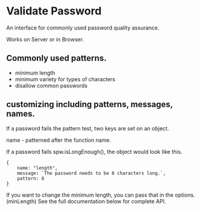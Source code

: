 # Validate Password

An interface for commonly used password quality assurance.

Works on Server or in Browser.

## Commonly used patterns.

* minimum length
* minimum variety for types of characters
* disallow common passwords

## customizing including patterns, messages, names.

If a password fails the pattern test, two keys are set on an object.

name - patterned after the function name. 

If a password fails spw.isLongEnough(), the object would look like this.

    {
        name: "length",
        message: `The password needs to be 8 characters long.`,
        pattern: 8
    }

If you want to change the minimum length, you can pass that in the options. (minLength) See the full documentation below for complete API.